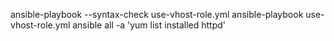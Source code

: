 ansible-playbook --syntax-check use-vhost-role.yml
ansible-playbook use-vhost-role.yml
ansible all -a 'yum list installed httpd'
